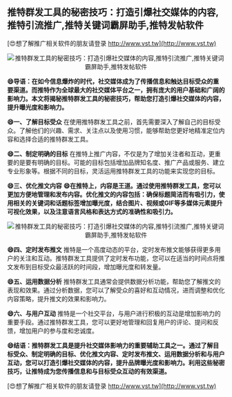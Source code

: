 ## **推特群发工具的秘密技巧：打造引爆社交媒体的内容,推特引流推广,推特关键词霸屏助手,推特发帖软件**

[😍想了解推广相关软件的朋友请登录 http://www.vst.tw](http://www.vst.tw)

 <center><img src="https://vst.tw/MP4/tuiguang/png/1.png" alt="推特群发工具的秘密技巧：打造引爆社交媒体的内容,推特引流推广,推特关键词霸屏助手,推特发帖软件"></center>

**😄导语：在如今信息爆炸的时代，社交媒体成为了传播信息和触达目标受众的重要渠道。而推特作为全球最大的社交媒体平台之一，拥有庞大的用户基础和广阔的影响力。本文将揭秘推特群发工具的秘密技巧，帮助您打造引爆社交媒体的内容，提升曝光度和影响力。**

**😄一、了解目标受众**
在使用推特群发工具之前，首先需要深入了解自己的目标受众。了解他们的兴趣、需求、关注点以及使用习惯，能够帮助您更好地精准定位内容和选择合适的推特群发工具。

**😄二、制定明确的目标**
在推特上推广内容，不仅是为了增加关注者和互动，更重要的是要有明确的目标。可能的目标包括增加品牌知名度、推广产品或服务、建立专业形象等。根据不同的目标，灵活运用推特群发工具的功能来实现您的目标。

**😄三、优化推文内容**
**😄在推特上，内容是王道。通过使用推特群发工具，您可以更加方便地管理和发布内容。优化推文的内容包括：确保标题简洁而有吸引力，使用相关的关键词和话题标签增加曝光度，结合图片、视频或GIF等多媒体元素提升可视化效果，以及注意语言风格和表达方式的准确性和吸引力。**

 <center><img src="https://vst.tw/MP4/tuiguang/png/8.png" alt="推特群发工具的秘密技巧：打造引爆社交媒体的内容,推特引流推广,推特关键词霸屏助手,推特发帖软件"></center>

**😄四、定时发布推文**
推特是一个高度动态的平台，定时发布推文能够获得更多用户的关注和互动。推特群发工具提供了定时发布功能，您可以在适当的时间点将推文发布到目标受众最活跃的时间段，增加曝光度和转发量。

**😄五、运用数据分析**
推特群发工具通常会提供数据分析功能，帮助您了解推文的表现和效果。通过分析数据，您可以了解受众的喜好和互动情况，进而调整和优化内容策略，提升推文的效果和影响力。

**😄六、与用户互动**
推特是一个社交平台，与用户进行积极的互动是增加影响力的重要手段。通过推特群发工具，您可以更好地管理和回复用户的评论、提问和反馈，增加用户的参与度和忠诚度。

**😄结语：推特群发工具是提升社交媒体影响力的重要辅助工具之一。通过了解目标受众、制定明确的目标、优化推文内容、定时发布推文、运用数据分析和与用户互动，您可以打造引爆社交媒体的内容，提升品牌曝光度和影响力。利用这些秘密技巧，让推特成为您传播信息和与目标受众互动的有效渠道。**

[😍想了解推广相关软件的朋友请登录 http://www.vst.tw](http://www.vst.tw)



